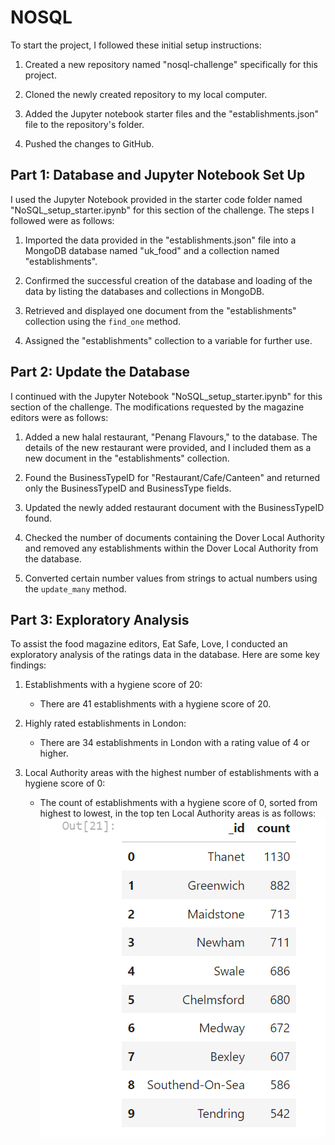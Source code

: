 # NOSQL


To start the project, I followed these initial setup instructions:

1. Created a new repository named "nosql-challenge" specifically for this project.

2. Cloned the newly created repository to my local computer.

3. Added the Jupyter notebook starter files and the "establishments.json" file to the repository's folder.

4. Pushed the changes to GitHub.


## Part 1: Database and Jupyter Notebook Set Up

I used the Jupyter Notebook provided in the starter code folder named "NoSQL_setup_starter.ipynb" for this section of the challenge. The steps I followed were as follows:

1. Imported the data provided in the "establishments.json" file into a MongoDB database named "uk_food" and a collection named "establishments".

2. Confirmed the successful creation of the database and loading of the data by listing the databases and collections in MongoDB.

3. Retrieved and displayed one document from the "establishments" collection using the `find_one` method.

4. Assigned the "establishments" collection to a variable for further use.

## Part 2: Update the Database

I continued with the Jupyter Notebook "NoSQL_setup_starter.ipynb" for this section of the challenge. The modifications requested by the magazine editors were as follows:

1. Added a new halal restaurant, "Penang Flavours," to the database. The details of the new restaurant were provided, and I included them as a new document in the "establishments" collection.

2. Found the BusinessTypeID for "Restaurant/Cafe/Canteen" and returned only the BusinessTypeID and BusinessType fields.

3. Updated the newly added restaurant document with the BusinessTypeID found.

4. Checked the number of documents containing the Dover Local Authority and removed any establishments within the Dover Local Authority from the database.

5. Converted certain number values from strings to actual numbers using the `update_many` method.

## Part 3: Exploratory Analysis

To assist the food magazine editors, Eat Safe, Love, I conducted an exploratory analysis of the ratings data in the database. Here are some key findings:

1. Establishments with a hygiene score of 20:
   - There are 41 establishments with a hygiene score of 20.

2. Highly rated establishments in London:
   - There are 34 establishments in London with a rating value of 4 or higher.
 

3. Local Authority areas with the highest number of establishments with a hygiene score of 0:
   - The count of establishments with a hygiene score of 0, sorted from highest to lowest, in the top ten Local Authority areas is as follows: ![Hygene Score of Zero](Resources/10.png)

